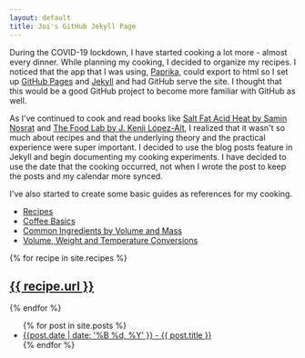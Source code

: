 ```yaml
---
layout: default
title: Joi's GitHub Jekyll Page
---
```


During the COVID-19 lockdown, I have started cooking a lot more - almost every dinner. While planning my cooking, I decided to organize my recipes. I noticed that the app that I was using, [Paprika](https://www.paprikaapp.com/), could export to html so I set up [GitHub Pages](https://pages.github.com/) and [Jekyll](https://jekyllrb.com/) and had GitHub serve the site. I thought that this would be a good GitHub project to become more familiar with GitHub as well.

As I've continued to cook and read books like [Salt Fat Acid Heat by Samin Nosrat](https://www.saltfatacidheat.com/) and [The Food Lab by J. Kenji López-Alt](http://www.kenjilopezalt.com/), I realized that it wasn't so much about recipes and that the underlying theory and the practical experience were super important. I decided to use the blog posts feature in Jekyll and begin documenting my cooking experiments. I have decided to use the date that the cooking occurred, not when I wrote the post to  keep the posts and my calendar more synced.

I've also started to create some basic guides as references for my cooking.

* [Recipes](food/recipe_list/)
* [Coffee Basics](food/coffee-basics)
* [Common Ingredients by Volume and Mass](food/ingredients-volume-mass)
* [Volume, Weight and Temperature Conversions](food/volume-weight-temp)

{% for recipe in site.recipes %}
    <h2><a href="{{ recipe.url }}">{{ recipe.url }}</a></h2>
{% endfor %}

<ul>
  {% for post in site.posts %}
    <li><a href="{{ post.url }}">{{post.date | date: '%B %d, %Y' }} - {{ post.title }}</a>
    </li>
  {% endfor %}
</ul>